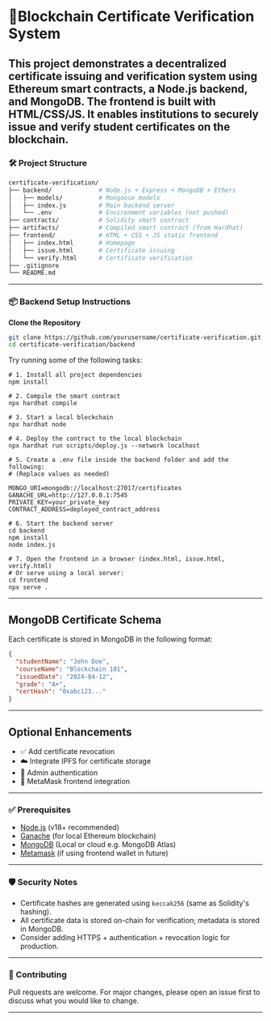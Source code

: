 # 🚀Blockchain Certificate Verification System

This project demonstrates a decentralized certificate issuing and verification system using Ethereum smart contracts, a Node.js backend, and MongoDB. The frontend is built with HTML/CSS/JS. It enables institutions to securely issue and verify student certificates on the blockchain.
---
### 🛠️ Project Structure

```bash
certificate-verification/
├── backend/             # Node.js + Express + MongoDB + Ethers
│   ├── models/          # Mongoose models
│   ├── index.js         # Main backend server
│   └── .env             # Environment variables (not pushed)
├── contracts/           # Solidity smart contract
├── artifacts/           # Compiled smart contract (from Hardhat)
├── frontend/            # HTML + CSS + JS static frontend
│   ├── index.html       # Homepage
│   ├── issue.html       # Certificate issuing
│   └── verify.html      # Certificate verification
├── .gitignore
└── README.md
```
---

### 📦 Backend Setup Instructions

**Clone the Repository**

```bash
git clone https://github.com/yourusername/certificate-verification.git
cd certificate-verification/backend
```
Try running some of the following tasks:

```shell
# 1. Install all project dependencies
npm install
```

```shell
# 2. Compile the smart contract
npx hardhat compile
```

```shell
# 3. Start a local blockchain
npx hardhat node
```

```shell
# 4. Deploy the contract to the local blockchain
npx hardhat run scripts/deploy.js --network localhost
```

```shell
# 5. Create a .env file inside the backend folder and add the following:
# (Replace values as needed)

MONGO_URI=mongodb://localhost:27017/certificates
GANACHE_URL=http://127.0.0.1:7545
PRIVATE_KEY=your_private_key
CONTRACT_ADDRESS=deployed_contract_address
```

```shell
# 6. Start the backend server
cd backend
npm install
node index.js
```

```shell
# 7. Open the frontend in a browser (index.html, issue.html, verify.html)
# Or serve using a local server:
cd frontend
npx serve .
```

---

## MongoDB Certificate Schema

Each certificate is stored in MongoDB in the following format:

```json
{
  "studentName": "John Doe",
  "courseName": "Blockchain 101",
  "issuedDate": "2024-04-12",
  "grade": "A+",
  "certHash": "0xabc123..."
}
```

---

## Optional Enhancements

- ✅ Add certificate revocation
- ☁️ Integrate IPFS for certificate storage
- 🔐 Admin authentication
- 🦊 MetaMask frontend integration

---

### ✅ Prerequisites

- [Node.js](https://nodejs.org/) (v18+ recommended)
- [Ganache](https://trufflesuite.com/ganache/) (for local Ethereum blockchain)
- [MongoDB](https://www.mongodb.com/) (Local or cloud e.g. MongoDB Atlas)
- [Metamask](https://metamask.io/) (if using frontend wallet in future)

---

### 🛡️ Security Notes

- Certificate hashes are generated using `keccak256` (same as Solidity's hashing).
- All certificate data is stored on-chain for verification; metadata is stored in MongoDB.
- Consider adding HTTPS + authentication + revocation logic for production.

---

### 🤝 Contributing

Pull requests are welcome. For major changes, please open an issue first to discuss what you would like to change.

---
